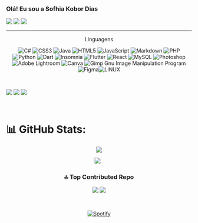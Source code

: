 
<!--H1-->
### Olá! Eu sou a Sofhia Kobor Dias

<!--Badges-->
  <a href="https://www.instagram.com/kobdias/" target="_blank"><img src="https://img.shields.io/badge/-Instagram-%23E4405F?style=for-the-badge&logo=instagram&logoColor=white" target="_blank"></a>
  <a href = "mailto:sofhiakobordias@gmail.com"><img src="https://img.shields.io/badge/-Gmail-%23333?style=for-the-badge&logo=gmail&logoColor=white" target="_blank"></a>
  <a href="https://www.linkedin.com/in/sofhia-kobor-dias-748858277/" target="_blank"><img src="https://img.shields.io/badge/-LinkedIn-%230077B5?style=for-the-badge&logo=linkedin&logoColor=white" target="_blank"></a> 
<!--Fim dos Badges-->
<hr>
<p align="center">Linguagens</p>
<!--Linguagen-->
<div style="display: inline_block" align="center">

![C#](https://img.shields.io/badge/c%23-%23239120.svg?style=for-the-badge&logo=c-sharp&logoColor=white) ![CSS3](https://img.shields.io/badge/css3-%231572B6.svg?style=for-the-badge&logo=css3&logoColor=white) ![Java](https://img.shields.io/badge/java-%23ED8B00.svg?style=for-the-badge&logo=java&logoColor=white) ![HTML5](https://img.shields.io/badge/html5-%23E34F26.svg?style=for-the-badge&logo=html5&logoColor=white) ![JavaScript](https://img.shields.io/badge/javascript-%23323330.svg?style=for-the-badge&logo=javascript&logoColor=%23F7DF1E) ![Markdown](https://img.shields.io/badge/markdown-%23000000.svg?style=for-the-badge&logo=markdown&logoColor=white) ![PHP](https://img.shields.io/badge/php-%23777BB4.svg?style=for-the-badge&logo=php&logoColor=white) ![Python](https://img.shields.io/badge/python-3670A0?style=for-the-badge&logo=python&logoColor=ffdd54) ![Dart](https://img.shields.io/badge/dart-%230175C2.svg?style=for-the-badge&logo=dart&logoColor=white) ![Insomnia](https://img.shields.io/badge/Insomnia-black?style=for-the-badge&logo=insomnia&logoColor=5849BE) ![Flutter](https://img.shields.io/badge/Flutter-%2302569B.svg?style=for-the-badge&logo=Flutter&logoColor=white) ![React](https://img.shields.io/badge/react-%2320232a.svg?style=for-the-badge&logo=react&logoColor=%2361DAFB) ![MySQL](https://img.shields.io/badge/mysql-%2300f.svg?style=for-the-badge&logo=mysql&logoColor=white) ![Photoshop](https://img.shields.io/badge/adobephotoshop-%2331A8FF.svg?style=for-the-badge&logo=adobephotoshop&logoColor=white) ![Adobe Lightroom](https://img.shields.io/badge/Adobe%20Lightroom-31A8FF.svg?style=for-the-badge&logo=Adobe%20Lightroom&logoColor=white) ![Canva](https://img.shields.io/badge/Canva-%2300C4CC.svg?style=for-the-badge&logo=Canva&logoColor=white) ![Gimp Gnu Image Manipulation Program](https://img.shields.io/badge/Gimp-657D8B?style=for-the-badge&logo=gimp&logoColor=FFFFFF) 	![Figma](https://img.shields.io/badge/figma-%23F24E1E.svg?style=for-the-badge&logo=figma&logoColor=white)![LINUX](https://img.shields.io/badge/Linux-FCC624?style=for-the-badge&logo=linux&logoColor=black)
  
</div>
<!--Fim Linguagens-->
&nbsp;
&nbsp;
<!--Langs Github-->

![](https://github-readme-stats.vercel.app/api?username=kobdias&include_all_commits=true&count_private=true&hide_progress=true&theme=dark&title_color=12d456&text_color=12d456&hide_border=true&locale=pt-br&border_radius=15)
![](https://github-readme-streak-stats.herokuapp.com/?user=kobdias&hide_border=false&hide_progress=true&theme=dark&title_color=12d456&text_color=12d4566&hide_border=true&locale=pt-br&border_radius=15)
![](https://github-readme-stats.vercel.app/api/top-langs/?username=kobdias&include_all_commits=true&count_private=true&layout=compact&hide_progress=true&theme=dark&title_color=12d456&text_color=12d456&hide_border=true&locale=pt-br&border_radius=15)
</div>
<!-- Fim Langs GitHub-->
&nbsp;
&nbsp;
&nbsp;
<!--Spotify Player-->

# 📊 GitHub Stats:

<center>

![](https://github-profile-trophy.vercel.app/?username=kobdias&theme=radical&no-frame=true&no-bg=true&margin-w=4)


![](https://quotes-github-readme.vercel.app/api?type=horizontal&theme=tokyonight)
&nbsp;
### 🔝 Top Contributed Repo
![](https://github-contributor-stats.vercel.app/api?username=kobdias&limit=5&theme=dark&combine_all_yearly_contributions=true)
[![](https://visitcount.itsvg.in/api?id=kobdias&icon=9&color=9)](https://visitcount.itsvg.in)
</center>

&nbsp;<div align="center">
  [![Spotify](https://spotify-now-playing-kobdias.vercel.app/api/spotify?background_color=0d1117&border_color=12d456)](https://open.spotify.com/user/Soff)
</div>

